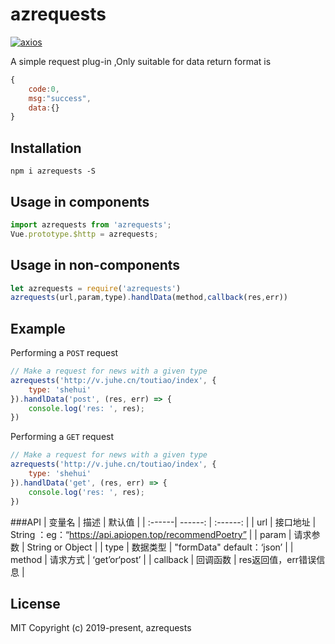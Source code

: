 
# azrequests

[![axios](https://img.shields.io/badge/axios-%5E0.18.0-green.svg)](https://www.npmjs.com/package/azrequests)

A simple request plug-in ,Only suitable for data return format is
```javascript
{
    code:0,
    msg:"success",
    data:{}
}
```

## Installation
```shell
npm i azrequests -S
```

## Usage in components

```javascript
import azrequests from 'azrequests';
Vue.prototype.$http = azrequests;
```
## Usage in non-components
```javascript
let azrequests = require('azrequests')
azrequests(url,param,type).handlData(method,callback(res,err))
```

## Example

Performing a `POST` request

```js
// Make a request for news with a given type
azrequests('http://v.juhe.cn/toutiao/index', {
    type: 'shehui'
}).handlData('post', (res, err) => {
    console.log('res: ', res);
})

```

Performing a `GET` request

```js
// Make a request for news with a given type
azrequests('http://v.juhe.cn/toutiao/index', {
    type: 'shehui'
}).handlData('get', (res, err) => {
    console.log('res: ', res);
})
```

###API
| 变量名 | 描述 | 默认值 |
| :------| ------: | :------: |
| url | 接口地址 | String ：eg：“https://api.apiopen.top/recommendPoetry” |
| param | 请求参数 | String or Object |
| type | 数据类型 | "formData" default：‘json’ |
| method | 请求方式 | ‘get’or‘post’ |
| callback | 回调函数 | res返回值，err错误信息 |
## License
MIT
Copyright (c) 2019-present, azrequests